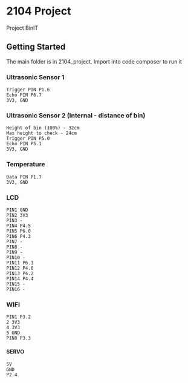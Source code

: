 # 2104 Project

Project BinIT

## Getting Started

The main folder is in 2104_project. Import into code composer to run it

### Ultrasonic Sensor 1

```
Trigger PIN P1.6
Echo PIN P6.7
3V3, GND
```

### Ultrasonic Sensor 2 (Internal - distance of bin)

```
Height of bin (100%) - 32cm
Max height to check - 24cm
Trigger PIN P5.0
Echo PIN P5.1
3V3, GND
```

### Temperature

```
Data PIN P1.7
3V3, GND
```

### LCD

```
PIN1 GND
PIN2 3V3
PIN3 -
PIN4 P4.5
PIN5 P6.0
PIN6 P4.3
PIN7 -
PIN8 -
PIN9 -
PIN10 -
PIN11 P6.1
PIN12 P4.0
PIN13 P4.2
PIN14 P4.4
PIN15 -
PIN16 - 
```


### WIFI
```
PIN1 P3.2
2 3V3
4 3V3
5 GND
PIN8 P3.3
```

#### SERVO
```
5V
GND
P2.4
```
